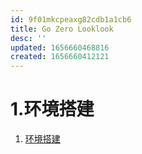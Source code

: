 ```yaml
---
id: 9f01mkcpeaxg82cdb1a1cb6
title: Go Zero Looklook
desc: ''
updated: 1656660468816
created: 1656660412121
---
```


# 1.环境搭建
1. [环境搭建](https://github.com/Mikaelemmmm/go-zero-looklook/blob/main/doc/chinese/1-%E5%BC%80%E5%8F%91%E7%8E%AF%E5%A2%83%E6%90%AD%E5%BB%BA.md)
